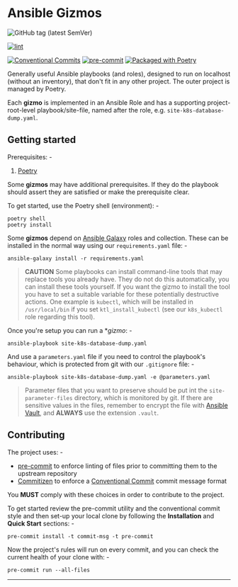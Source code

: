 # Ansible Gizmos

![GitHub tag (latest SemVer)](https://img.shields.io/github/v/tag/InformaticsMatters/ansible-gizmos)

[![lint](https://github.com/InformaticsMatters/ansible-gizmos/actions/workflows/lint.yaml/badge.svg?branch=main)](https://github.com/InformaticsMatters/ansible-gizmos/actions/workflows/lint.yaml)

[![Conventional Commits](https://img.shields.io/badge/Conventional%20Commits-1.0.0-yellow.svg)](https://conventionalcommits.org)
[![pre-commit](https://img.shields.io/badge/pre--commit-enabled-brightgreen?logo=pre-commit&logoColor=white)](https://github.com/pre-commit/pre-commit)
[![Packaged with Poetry](https://img.shields.io/badge/packaging-poetry-cyan.svg)](https://python-poetry.org/)

Generally useful Ansible playbooks (and roles), designed to run on localhost
(without an inventory), that don't fit in any other project. The outer project is
managed by Poetry.

Each **gizmo** is implemented in an Ansible Role and has a supporting project-root-level
playbook/site-file, named after the role, e.g. `site-k8s-database-dump.yaml`.

## Getting started
Prerequisites: -

1.  [Poetry]

Some **gizmos** may have additional prerequisites.
If they do the playbook should assert they are satisfied or make the prerequisite clear.

To get started, use the Poetry shell (environment): -

    poetry shell
    poetry install

Some **gizmos** depend on [Ansible Galaxy] roles and collection.
These can be installed in the normal way using our `requirements.yaml` file: -

    ansible-galaxy install -r requirements.yaml

>   **CAUTION** Some playbooks can install command-line tools that may replace
    tools you already have. They do not do this automatically, you can install these
    tools yourself. If you want the gizmo to install the tool you have to set
    a suitable variable for these potentially destructive actions. One example is
    `kubectl`, which will be installed in `/usr/local/bin` if you set `ktl_install_kubectl`
    (see our `k8s_kubectl` role regarding this tool).

Once you're setup you can run a **gizmo*: -

    ansible-playbook site-k8s-database-dump.yaml

And use a `parameters.yaml` file if you need to control the playbook's behaviour,
which is protected from git with our `.gitignore` file: -

    ansible-playbook site-k8s-database-dump.yaml -e @parameters.yaml

>   Parameter files that you want to preserve should be put int the `site-parameter-files`
    directory, which is monitored by git. If there are sensitive values in the files,
    remember to encrypt the file with [Ansible Vault], and **ALWAYS** use the
    extension `.vault`.

## Contributing
The project uses: -

- [pre-commit] to enforce linting of files prior to committing them to the
  upstream repository
- [Commitizen] to enforce a [Conventional Commit] commit message format

You **MUST** comply with these choices in order to  contribute to the project.

To get started review the pre-commit utility and the conventional commit style
and then set-up your local clone by following the **Installation** and
**Quick Start** sections: -

    pre-commit install -t commit-msg -t pre-commit

Now the project's rules will run on every commit, and you can check the
current health of your clone with: -

    pre-commit run --all-files

---

[ansible galaxy]: https://galaxy.ansible.com/
[ansible vault]: https://docs.ansible.com/ansible/latest/vault_guide/index.html
[commitizen]: https://commitizen-tools.github.io/commitizen/
[conventional commit]: https://www.conventionalcommits.org/en/v1.0.0/
[pre-commit]: https://pre-commit.com/
[poetry]: https://python-poetry.org/

